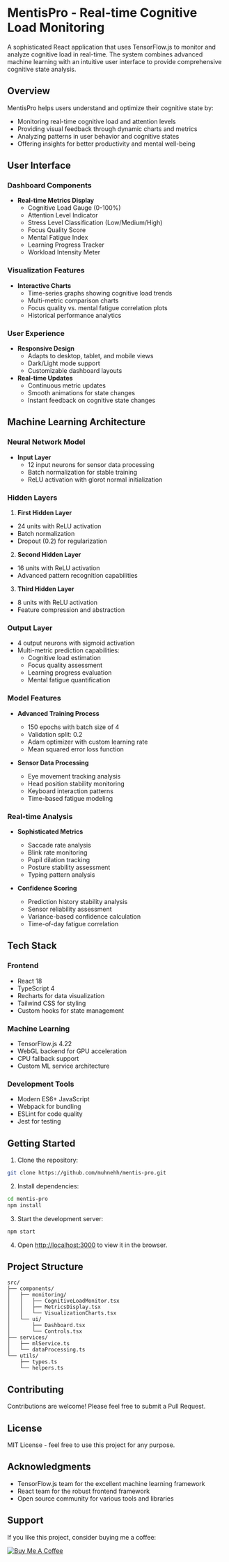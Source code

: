# MentisPro - Real-time Cognitive Load Monitoring

A sophisticated React application that uses TensorFlow.js to monitor and analyze cognitive load in real-time. The system combines advanced machine learning with an intuitive user interface to provide comprehensive cognitive state analysis.

## Overview

MentisPro helps users understand and optimize their cognitive state by:
- Monitoring real-time cognitive load and attention levels
- Providing visual feedback through dynamic charts and metrics
- Analyzing patterns in user behavior and cognitive states
- Offering insights for better productivity and mental well-being

## User Interface

### Dashboard Components
- **Real-time Metrics Display**
  - Cognitive Load Gauge (0-100%)
  - Attention Level Indicator
  - Stress Level Classification (Low/Medium/High)
  - Focus Quality Score
  - Mental Fatigue Index
  - Learning Progress Tracker
  - Workload Intensity Meter

### Visualization Features
- **Interactive Charts**
  - Time-series graphs showing cognitive load trends
  - Multi-metric comparison charts
  - Focus quality vs. mental fatigue correlation plots
  - Historical performance analytics

### User Experience
- **Responsive Design**
  - Adapts to desktop, tablet, and mobile views
  - Dark/Light mode support
  - Customizable dashboard layouts
- **Real-time Updates**
  - Continuous metric updates
  - Smooth animations for state changes
  - Instant feedback on cognitive state changes

## Machine Learning Architecture

### Neural Network Model
- **Input Layer**
  - 12 input neurons for sensor data processing
  - Batch normalization for stable training
  - ReLU activation with glorot normal initialization

### Hidden Layers
1. **First Hidden Layer**
  - 24 units with ReLU activation
  - Batch normalization
  - Dropout (0.2) for regularization

2. **Second Hidden Layer**
  - 16 units with ReLU activation
  - Advanced pattern recognition capabilities

3. **Third Hidden Layer**
  - 8 units with ReLU activation
  - Feature compression and abstraction

### Output Layer
- 4 output neurons with sigmoid activation
- Multi-metric prediction capabilities:
  - Cognitive load estimation
  - Focus quality assessment
  - Learning progress evaluation
  - Mental fatigue quantification

### Model Features
- **Advanced Training Process**
  - 150 epochs with batch size of 4
  - Validation split: 0.2
  - Adam optimizer with custom learning rate
  - Mean squared error loss function

- **Sensor Data Processing**
  - Eye movement tracking analysis
  - Head position stability monitoring
  - Keyboard interaction patterns
  - Time-based fatigue modeling

### Real-time Analysis
- **Sophisticated Metrics**
  - Saccade rate analysis
  - Blink rate monitoring
  - Pupil dilation tracking
  - Posture stability assessment
  - Typing pattern analysis

- **Confidence Scoring**
  - Prediction history stability analysis
  - Sensor reliability assessment
  - Variance-based confidence calculation
  - Time-of-day fatigue correlation

## Tech Stack

### Frontend
- React 18
- TypeScript 4
- Recharts for data visualization
- Tailwind CSS for styling
- Custom hooks for state management

### Machine Learning
- TensorFlow.js 4.22
- WebGL backend for GPU acceleration
- CPU fallback support
- Custom ML service architecture

### Development Tools
- Modern ES6+ JavaScript
- Webpack for bundling
- ESLint for code quality
- Jest for testing

## Getting Started

1. Clone the repository:
```bash
git clone https://github.com/muhnehh/mentis-pro.git
```

2. Install dependencies:
```bash
cd mentis-pro
npm install
```

3. Start the development server:
```bash
npm start
```

4. Open [http://localhost:3000](http://localhost:3000) to view it in the browser.

## Project Structure

```
src/
├── components/
│   ├── monitoring/
│   │   ├── CognitiveLoadMonitor.tsx
│   │   ├── MetricsDisplay.tsx
│   │   └── VisualizationCharts.tsx
│   └── ui/
│       ├── Dashboard.tsx
│       └── Controls.tsx
├── services/
│   ├── mlService.ts
│   └── dataProcessing.ts
└── utils/
    ├── types.ts
    └── helpers.ts
```

## Contributing

Contributions are welcome! Please feel free to submit a Pull Request.

## License

MIT License - feel free to use this project for any purpose.

## Acknowledgments

- TensorFlow.js team for the excellent machine learning framework
- React team for the robust frontend framework
- Open source community for various tools and libraries

## Support

If you like this project, consider buying me a coffee:

[![Buy Me A Coffee](https://www.buymeacoffee.com/assets/img/custom_images/orange_img.png)](https://buymeacoffee.com/truemune) 